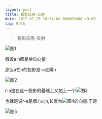 ```yaml
---
layout: post
title: 投影应用-反射
date: 2017-07-25 10:54:00.000000000 +9:00
tag: Math
---
```


>
> 投影应用-反射
>


![图1](https://raw.githubusercontent.com/kevinfblog/kevinfblog.github.io/master/assets/blog-add/project-reflect_1.png)

假设a n都是单位向量

那么a在n的投影是-a点乘n

![图2](https://raw.githubusercontent.com/kevinfblog/kevinfblog.github.io/master/assets/blog-add/project-reflect_2.png)

r-a是在这一投影的基础上又加上一个![图3](https://raw.githubusercontent.com/kevinfblog/kevinfblog.github.io/master/assets/blog-add/project-reflect_3.png)

也就是说r-a是烟方向n,长度为![图4](https://raw.githubusercontent.com/kevinfblog/kevinfblog.github.io/master/assets/blog-add/project-reflect_4.png)的向量.于是

![图5](https://raw.githubusercontent.com/kevinfblog/kevinfblog.github.io/master/assets/blog-add/project-reflect_5.png)
